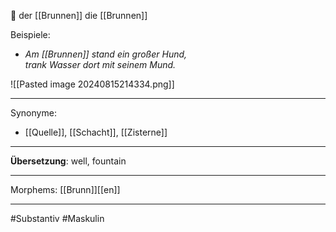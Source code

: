 🔵 der [[Brunnen]]
die [[Brunnen]]

Beispiele:

- *Am [[Brunnen]] stand ein großer Hund,*  
  *trank Wasser dort mit seinem Mund.*  
  
![[Pasted image 20240815214334.png]]

---
Synonyme:
- [[Quelle]], [[Schacht]], [[Zisterne]]

---
**Übersetzung**: well, fountain

---

Morphems:
[[Brunn]][[en]]

---
#Substantiv #Maskulin
```​⬤, [[Brünnchen]], [[Brünn]], [[Tiefe]]
